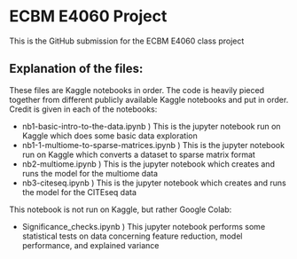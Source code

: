 # ECBM E4060 Project

This is the GitHub submission for the ECBM E4060 class project

## Explanation of the files:

These files are Kaggle notebooks in order. The code is heavily pieced together from different publicly available Kaggle notebooks and put in order. Credit is given in each of the notebooks:
- nb1-basic-intro-to-the-data.ipynb ) This is the jupyter notebook run on Kaggle which does some basic data exploration
- nb1-1-multiome-to-sparse-matrices.ipynb ) This is the jupyter notebook run on Kaggle which converts a dataset to sparse matrix format
- nb2-multiome.ipynb ) This is the jupyter notebook which creates and runs the model for the multiome data
- nb3-citeseq.ipynb ) This is the jupyter notebook which creates and runs the model for the CITEseq data

This notebook is not run on Kaggle, but rather Google Colab:
- Significance_checks.ipynb ) This jupyter notebook performs some statistical tests on data concerning feature reduction, model performance, and explained variance
